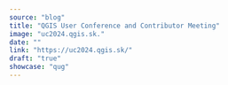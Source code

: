 ```yaml
---
source: "blog"
title: "QGIS User Conference and Contributor Meeting"
image: "uc2024.qgis.sk."
date: ""
link: "https://uc2024.qgis.sk/"
draft: "true"
showcase: "qug"
---
```



